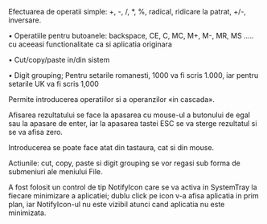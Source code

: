 Efectuarea de operatii simple: +, -, /, *, %, radical, ridicare la patrat, +/-, inversare.

• Operatiile pentru butoanele: backspace, CE, C, MC, M+, M-, MR, MS ..... cu aceeasi functionalitate ca si aplicatia originara

• Cut/copy/paste in/din sistem

• Digit grouping; Pentru setarile romanesti, 1000 va fi scris 1.000, iar pentru setarile UK va fi scris 1,000 

Permite introducerea operatiilor si a operanzilor «in cascada».

Afisarea rezultatului se face la apasarea cu mouse-ul a butonului de egal sau la apasare de enter, iar la apasarea tastei ESC se va sterge rezultatul si se va afisa zero.

Introducerea se poate face atat din tastaura, cat si din mouse. 

Actiunile: cut, copy, paste si digit grouping se vor regasi sub forma de submeniuri ale meniului File.

A fost folosit un control de tip NotifyIcon care se va activa in SystemTray la fiecare minimizare a aplicatiei; dublu click pe icon v-a afisa aplicatia in prim plan, iar NotifyIcon-ul nu este vizibil atunci cand aplicatia nu este minimizata.
